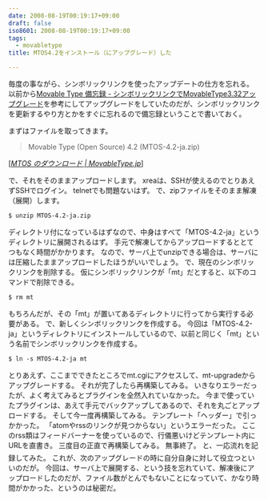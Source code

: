 ```yaml
---
date: 2008-08-19T00:19:17+09:00
draft: false
iso8601: 2008-08-19T00:19:17+09:00
tags:
  - movabletype
title: MTOS4.2をインストール（にアップグレード）した

---
```


毎度の事ながら、シンボリックリンクを使ったアップデートの仕方を忘れる。
以前から<a href="http://bizcaz.com/archives/2006/09/02-030814.php">Movable Type 備忘録 - シンボリックリンクでMovableType3.32アップグレード</a>を参考にしてアップグレードをしていたのだが、シンボリックリンクを更新するやり方とかをすぐに忘れるので備忘録ということで書いておく。


まずはファイルを取ってきます。

<blockquote cite="http://www.movabletype.jp/opensource/getting-the-source.html" title="MTOS のダウンロード | MovableType.jp" class="blockquote"><p>Movable Type (Open Source) 4.2 (MTOS-4.2-ja.zip)</p></blockquote><div class="cite">[<cite><a href="http://www.movabletype.jp/opensource/getting-the-source.html">MTOS のダウンロード | MovableType.jp</a></cite>]</div>

で、それをそのままアップロードします。
xreaは、SSHが使えるのでとりあえずSSHでログイン。
telnetでも問題ないはず。
で、zipファイルをそのまま解凍（展開）します。

```default
$ unzip MTOS-4.2-ja.zip
```

ディレクトリ付になっているはずなので、中身はすべて「MTOS-4.2-ja」というディレクトリに展開されるはず。
手元で解凍してからアップロードするととてつもなく時間がかかります。
なので、サーバ上でunzipできる場合は、サーバには圧縮したままアップロードしたほうがいいでしょう。
で、現在のシンボリックリンクを削除する。
仮にシンボリックリンクが「mt」だとすると、以下のコマンドで削除できる。

```default
$ rm mt
```

もちろんだが、その「mt」が置いてあるディレクトリに行ってから実行する必要がある。
で、新しくシンボリックリンクを作成する。
今回は「MTOS-4.2-ja」というディレクトリにインストールしているので、以前と同じく「mt」という名前でシンボリックリンクを作成する。

```default
$ ln -s MTOS-4.2-ja mt
```

とりあえず、ここまでできたところでmt.cgiにアクセスして、mt-upgradeからアップグレードする。
それが完了したら再構築してみる。
いきなりエラーだったが、よく考えてみるとプラグインを全然入れていなかった。
今まで使っていたプラグインは、あえて手元でバックアップしてあるので、それを丸ごとアップロードする。
そして今一度再構築してみる。
テンプレート「ヘッダー」で引っかかった。
「atomやrssのリンクが見つからない」というエラーだった。
ここのrss類はフィードバーナーを使っているので、行儀悪いけどテンプレート内にURLを直書き。
三度目の正直で再構築してみる。
無事終了。
&#133;と、一応流れを記録してみた。
これが、次のアップグレードの時に自分自身に対して役立つといいのだが。
今回は、サーバ上で展開する、という技を忘れていて、解凍後にアップロードしたのだが、ファイル数がとんでもないことになっていて、かなり時間がかかった、というのは秘密だ。
